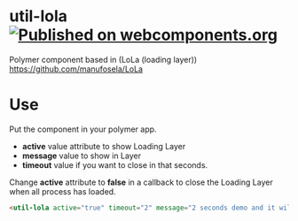 # util-lola [![Published on webcomponents.org](https://img.shields.io/badge/webcomponents.org-published-blue.svg)](https://www.webcomponents.org/element/manufosela/util-lola)

Polymer component based in (LoLa (loading layer)) https://github.com/manufosela/LoLa

# Use
<util-lola active="true" message="Loading app..." timeout="30"></util-lola>

Put the component in your polymer app.

* **active** value attribute to show Loading Layer
* **message** value to show in Layer
* **timeout** value if you want to close in that seconds.

Change **active** attribute to **false** in a callback to close the Loading Layer when all process has loaded.

<!---
```
<custom-element-demo>
  <template>
    <script src="../webcomponentsjs/webcomponents-lite.js"></script>
    <style>
      body { height:500px; max-height:500px; min-height:500px; }
    </style>
    <link rel="import" href="util-lola.html">
    <next-code-block></next-code-block>
  </template>
</custom-element-demo>
```
-->
```html
<util-lola active="true" timeout="2" message="2 seconds demo and it will close itself"></util-lola>
```
